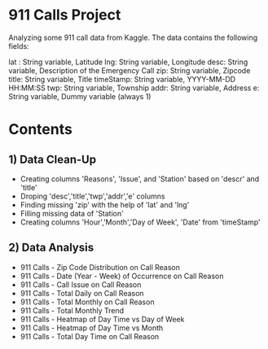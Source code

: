 
# 911 Calls Project
Analyzing some 911 call data from Kaggle. The data contains the following fields:

lat : String variable, Latitude
lng: String variable, Longitude
desc: String variable, Description of the Emergency Call
zip: String variable, Zipcode
title: String variable, Title
timeStamp: String variable, YYYY-MM-DD HH:MM:SS
twp: String variable, Township
addr: String variable, Address
e: String variable, Dummy variable (always 1)

# Contents

## 1) Data Clean-Up
* Creating columns 'Reasons', 'Issue', and 'Station' based on 'descr' and 'title'
* Droping 'desc','title','twp','addr','e' columns
* Finding missing 'zip' with the help of 'lat' and 'lng'
* Filling missing data of 'Station'
* Creating columns 'Hour','Month','Day of Week', 'Date' from 'timeStamp'

## 2) Data Analysis
* 911 Calls - Zip Code Distribution on Call Reason
* 911 Calls - Date (Year - Week) of Occurrence on Call Reason
* 911 Calls - Call Issue on Call Reason
* 911 Calls - Total Daily on Call Reason
* 911 Calls - Total Monthly on Call Reason
* 911 Calls - Total Monthly Trend
* 911 Calls - Heatmap of Day Time vs Day of Week
* 911 Calls - Heatmap of Day Time vs Month
* 911 Calls - Total Day Time on Call Reason
